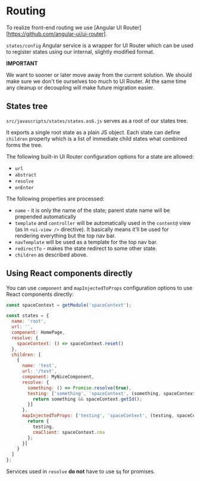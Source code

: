 Routing
=======

To realize front-end routing we use [Angular UI Router][https://github.com/angular-ui/ui-router].

`states/config` Angular service is a wrapper for UI Router which can be used to
register states using our internal, slightly modified format.

**IMPORTANT**

We want to sooner or later move away from the current solution. We should make
sure we don't tie ourselves too much to UI Router. At the same time any cleanup
or decoupling will make future migration easier.


## States tree

`src/javascripts/states/states.es6.js` serves as a root of our states tree.

It exports a single root state as a plain JS object. Each state can define
`children` property which is a list of immediate child states what combined
forms the tree.

The following built-in UI Router configuration options for a state are
allowed:

- `url`
- `abstract`
- `resolve`
- `onEnter`

The following properties are processed:

- `name` - it is only the name of the state; parent state name will be
  prepended automatically
- `template` and `controller` will be automatically used in the `content@`
  view (as in `<ui-view />` directive). It basically means it'll be used
  for rendering everything but the top nav bar.
- `navTemplate` will be used as a template for the top nav bar.
- `redirectTo` - makes the state redirect to some other state.
- `children` as described above.

## Using React components directly

You can use `component` and `mapInjectedToProps` configuration options
to use React components directly:

```js
const spaceContext = getModule('spaceContext');

const states = {
  name: 'root',
  url: '',
  component: HomePage,
  resolve: {
    spaceContext: () => spaceContext.reset()
  },
  children: [
    {
      name: 'test',
      url: '/test',
      component: MyNiceComponent,
      resolve: {
        something: () => Promise.resolve(true),
        testing: ['something', 'spaceContext', (something, spaceContext) => {
          return something && spaceContext.getId();
        }]
      },
      mapInjectedToProps: ['testing', 'spaceContext', (testing, spaceContext) => {
        return {
          testing,
          cmaClient: spaceContext.cma
        };
      }]
    }
  ]
};
```

Services used in `resolve` **do not** have to use `$q` for promises.
